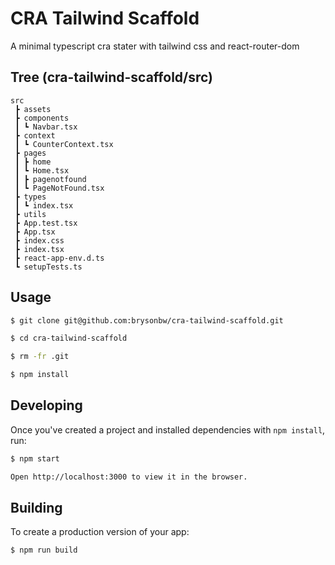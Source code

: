 # CRA Tailwind Scaffold

A minimal typescript cra stater with tailwind css and react-router-dom

## Tree (cra-tailwind-scaffold/src)

```
src
 ┣ assets
 ┣ components
 ┃ ┗ Navbar.tsx
 ┣ context
 ┃ ┗ CounterContext.tsx
 ┣ pages
 ┃ ┣ home
 ┃ ┗ Home.tsx
 ┃ ┣ pagenotfound
 ┃ ┗ PageNotFound.tsx
 ┣ types
 ┃ ┗ index.tsx
 ┣ utils
 ┣ App.test.tsx
 ┣ App.tsx
 ┣ index.css
 ┣ index.tsx
 ┣ react-app-env.d.ts
 ┗ setupTests.ts
```

## Usage

```bash
$ git clone git@github.com:brysonbw/cra-tailwind-scaffold.git

$ cd cra-tailwind-scaffold

$ rm -fr .git

$ npm install
```

## Developing

Once you've created a project and installed dependencies with `npm install`, run:

```bash
$ npm start

Open http://localhost:3000 to view it in the browser.
```

## Building

To create a production version of your app:

```bash
$ npm run build
```
